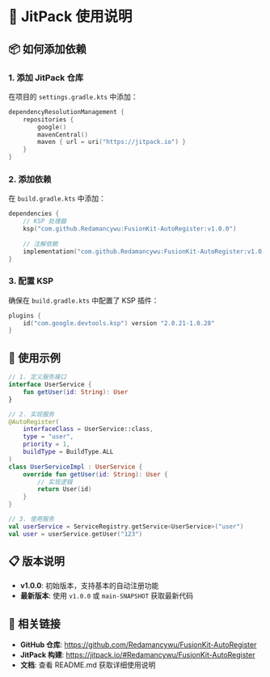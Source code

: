 # 🚀 JitPack 使用说明

## 📦 如何添加依赖

### 1. 添加 JitPack 仓库

在项目的 `settings.gradle.kts` 中添加：

```kotlin
dependencyResolutionManagement {
    repositories {
        google()
        mavenCentral()
        maven { url = uri("https://jitpack.io") }
    }
}
```

### 2. 添加依赖

在 `build.gradle.kts` 中添加：

```kotlin
dependencies {
    // KSP 处理器
    ksp("com.github.Redamancywu:FusionKit-AutoRegister:v1.0.0")
    
    // 注解依赖
    implementation("com.github.Redamancywu:FusionKit-AutoRegister:v1.0.0")
}
```

### 3. 配置 KSP

确保在 `build.gradle.kts` 中配置了 KSP 插件：

```kotlin
plugins {
    id("com.google.devtools.ksp") version "2.0.21-1.0.28"
}
```

## 🎯 使用示例

```kotlin
// 1. 定义服务接口
interface UserService {
    fun getUser(id: String): User
}

// 2. 实现服务
@AutoRegister(
    interfaceClass = UserService::class,
    type = "user",
    priority = 1,
    buildType = BuildType.ALL
)
class UserServiceImpl : UserService {
    override fun getUser(id: String): User {
        // 实现逻辑
        return User(id)
    }
}

// 3. 使用服务
val userService = ServiceRegistry.getService<UserService>("user")
val user = userService.getUser("123")
```

## 📋 版本说明

- **v1.0.0**: 初始版本，支持基本的自动注册功能
- **最新版本**: 使用 `v1.0.0` 或 `main-SNAPSHOT` 获取最新代码

## 🔗 相关链接

- **GitHub 仓库**: https://github.com/Redamancywu/FusionKit-AutoRegister
- **JitPack 构建**: https://jitpack.io/#Redamancywu/FusionKit-AutoRegister
- **文档**: 查看 README.md 获取详细使用说明
